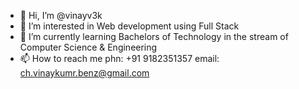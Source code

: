 - 👋 Hi, I’m @vinayv3k
- 👀 I’m interested in Web development using Full Stack
- 🌱 I’m currently learning Bachelors of Technology in the stream of Computer Science & Engineering
- 📫 How to reach me phn: +91 9182351357 email: ch.vinaykumr.benz@gmail.com
